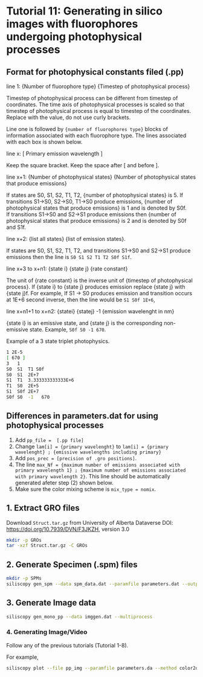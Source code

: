 # Tutorial 11: Generating in silico images with fluorophores undergoing photophysical processes

## Format for photophysical constants filed (.pp)

line 1: {Number of fluorophore type} {Timestep of photophysical process}

Timestep of photophysical process can be different from timestep of coordinates. The time axis of photophysical processes is scaled so that timestep of photophysical process is equal to timestep of the coordinates. Replace with the value, do not use curly brackets.

Line one is followed by `{number of fluorophores type}` blocks of information associated with each fluorophore type. The lines associated with each box is shown below.

line x: [ Primary emission wavelength ]

Keep the square bracket. Keep the space after [ and before ]. 

line x+1: {Number of photophysical states} {Number of photophysical states that produce emissions}

If states are S0, S1, S2, T1, T2, {number of photophysical states} is 5. If transitions S1->S0, S2->S0, T1->S0 produce emissions, {number of photophysical states that produce emissions} is 1 and is denoted by S0f.  
If transitions S1->S0 and S2->S1 produce emissions then {number of photophysical states that produce emissions} is 2 and is denoted by S0f and S1f.

line x+2: {list all states} {list of emission states}.

If states are S0, S1, S2, T1, T2, and transitions S1->S0 and S2->S1 produce emissions then the line is `S0 S1 S2 T1 T2 S0f S1f`.

line x+3 to x+n1: {state i} {state j} {rate constant}

The unit of {rate constant} is the inverse unit of {timestep of photophysical process}.
If {state i} to {state j} produces emission replace {state j} with {state j}f. For example, If S1 -> S0 produces emission and transition occurs at 1E+6 second inverse, then the line would be `S1 S0f 1E+6`,


line x+n1+1 to x+n2: {statei} {statej} -1 {emission wavelenght in nm}

{state i} is an emissive state, and {state j} is the corresponding non-emissive state. Example, `S0f S0 -1 670`.

 
Example of a 3 state triplet photophysics.
```bash
1 2E-5
[ 670 ]
3   1
S0  S1  T1 S0f
S0  S1  2E+7
S1  T1  3.333333333333E+6
T1  S0  2E+5
S1  S0f 2E+7
S0f S0  -1   670
```


## Differences in parameters.dat for using photophysical processes
1. Add `pp_file =  [.pp file]`
2. Change `lam[i] = {primary wavelenght}` to `lam[i] = {primary wavelenght} ; {emissive wavelengths including primary}`
3. Add `pos_prec = [precision of .gro positions]`. 
4. The line `max_Nf = {maximum number of emissions associated with primary wavelength 1} ; {maximum number of emissions associated with primary wavelength 2}`. This line should be automatically generated afeter step (2) shown below.
5. Make sure the color mixing scheme is `mix_type = nomix`.

 
## 1. Extract GRO files
Download `Struct.tar.gz` from University of Alberta Dataverse DOI: https://doi.org/10.7939/DVN/F3JKZH, version 3.0
```bash
mkdir -p GROs
tar -xzf Struct.tar.gz -C GROs
```

## 2. Generate Specimen (.spm) files 
```bash
mkdir -p SPMs
siliscopy gen_spm --data spm_data.dat --paramfile parameters.dat --output SPMs/out  
```

## 3. Generate Image data
```bash
siliscopy gen_mono_pp --data imggen.dat --multiprocess
```

### 4. Generating Image/Video 

Follow any of the previous tutorials (Tutorial 1-8). 

For example,
```bash
siliscopy plot --file pp_img --paramfile parameters.da --method color2dt --calc specific --output img --type tiff8
```


